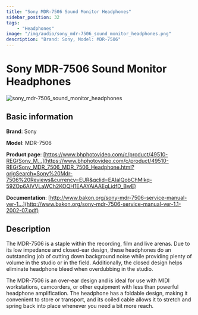 ```yaml
---
title: "Sony MDR-7506 Sound Monitor Headphones"
sidebar_position: 32
tags:
    - "Headphones"
image: "/img/audio/sony_mdr-7506_sound_monitor_headphones.png"
description: "Brand: Sony, Model: MDR-7506"
---
```

# Sony MDR-7506 Sound Monitor Headphones

![sony_mdr-7506_sound_monitor_headphones](/img/audio/sony_mdr-7506_sound_monitor_headphones.png)

## Basic information

**Brand**: Sony

**Model**: MDR-7506

**Product page**: [https://www.bhphotovideo.com/c/product/49510-REG/Sony_M...](https://www.bhphotovideo.com/c/product/49510-REG/Sony_MDR_7506_MDR_7506_Headphone.html?origSearch=Sony%20Mdr-7506%20Reviews&currency=EUR&gclid=EAIaIQobChMIkq-59ZOp6AIVVLaWCh2KOQH1EAAYAiAAEgLidfD_BwE)

**Documentation**: [http://www.bakon.org/sony-mdr-7506-service-manual-ver-1...](http://www.bakon.org/sony-mdr-7506-service-manual-ver-1.1-2002-07.pdf)

## Description

The MDR\-7506 is a staple within the recording, film and live arenas\. Due to its low impedance and closed\-ear design, these headphones do an outstanding job of cutting down background noise while providing plenty of volume in the studio or in the field\. Additionally, the closed design helps eliminate headphone bleed when overdubbing in the studio\.



The MDR\-7506 is an over\-ear design and is ideal for use with MIDI workstations, camcorders, or other equipment with less than powerful headphone amplification\. The headphone has a foldable design, making it convenient to store or transport, and its coiled cable allows it to stretch and spring back into place whenever you need a bit more reach\.

